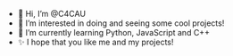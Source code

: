 - 👋 Hi, I’m @C4CAU
- 👀 I’m interested in doing and seeing some cool projects!
- 🌱 I’m currently learning Python, JavaScript and C++
- ✨ I hope that you like me and my projects!
